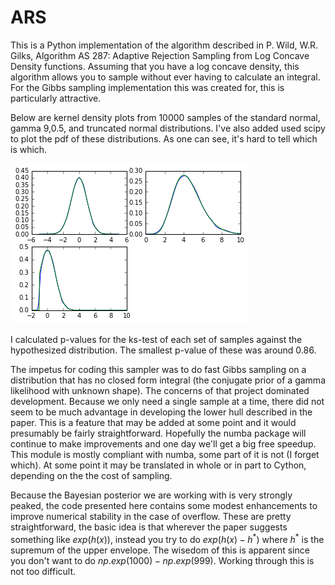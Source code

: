 # ARS

This is a Python implementation of the algorithm described in P. Wild, W.R. Gilks, Algorithm AS 287: Adaptive Rejection Sampling from Log Concave Density functions. Assuming that you have a log concave density, this algorithm allows you to sample without ever having to calculate an integral.  For the Gibbs sampling implementation this was created for, this is particularly attractive.

Below are kernel density plots from 10000 samples of the standard normal, gamma 9,0.5, and truncated normal distributions.  I've also added used scipy to plot the pdf of these distributions.  As one can see, it's hard to tell which is which.  

![alt text](https://github.com/libgober/ARS/blob/master/KDEplots.png "KDE plots")

I calculated p-values for the ks-test of each set of samples against the hypothesized distribution. The smallest p-value of these was around 0.86.

The impetus for coding this sampler was to do fast Gibbs sampling on a distribution that has no closed form integral (the conjugate prior of a gamma likelihood with unknown shape). The concerns of that project dominated development. Because we only need a single sample at a time, there did not seem to be much advantage in developing the lower hull described in the paper.  This is a feature that may be added at some point and it would presumably be fairly straightforward.  Hopefully the numba package will continue to make improvements and one day we'll get a big free speedup.  This module is mostly compliant with numba, some part of it is not (I forget which). At some point it may be translated in whole or in part to Cython, depending on the the cost of sampling. 

Because the Bayesian posterior we are working with is very strongly peaked, the code presented here contains some modest enhancements to improve numerical stability in the case of overflow.  These are pretty straightforward, the basic idea is that wherever the paper suggests something like $exp(h(x))$, instead you try to do $exp(h(x)-h^*)$ where $h^*$ is the supremum of the upper envelope. The wisedom of this is apparent since you don't want to do $np.exp(1000) - np.exp(999)$. Working through this is not too difficult. 

